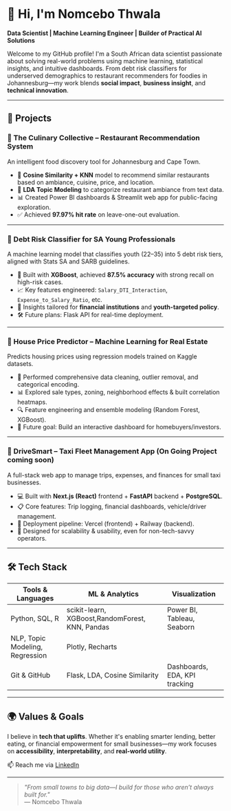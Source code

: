 # 👋 Hi, I'm Nomcebo Thwala

**Data Scientist | Machine Learning Engineer | Builder of Practical AI Solutions**

Welcome to my GitHub profile! I'm a South African data scientist passionate about solving real-world problems using machine learning, statistical insights, and intuitive dashboards. From debt risk classifiers for underserved demographics to restaurant recommenders for foodies in Johannesburg—my work blends **social impact**, **business insight**, and **technical innovation**.

---

## 🔧 Projects

### 📍 The Culinary Collective – Restaurant Recommendation System
An intelligent food discovery tool for Johannesburg and Cape Town.
- 🔎 **Cosine Similarity + KNN** model to recommend similar restaurants based on ambiance, cuisine, price, and location.
- 🧠 **LDA Topic Modeling** to categorize restaurant ambiance from text data.
- 📊 Created Power BI dashboards & Streamlit web app for public-facing exploration.
- ✅ Achieved **97.97% hit rate** on leave-one-out evaluation.


---

### 💸 Debt Risk Classifier for SA Young Professionals
A machine learning model that classifies youth (22–35) into 5 debt risk tiers, aligned with Stats SA and SARB guidelines.
- 🧪 Built with **XGBoost**, achieved **87.5% accuracy** with strong recall on high-risk cases.
- 📈 Key features engineered: `Salary_DTI_Interaction`, `Expense_to_Salary_Ratio`, etc.
- 📌 Insights tailored for **financial institutions** and **youth-targeted policy**.
- 🛠 Future plans: Flask API for real-time deployment.

---

### 🏡 House Price Predictor – Machine Learning for Real Estate
Predicts housing prices using regression models trained on Kaggle datasets.
- 🧹 Performed comprehensive data cleaning, outlier removal, and categorical encoding.
- 📊 Explored sale types, zoning, neighborhood effects & built correlation heatmaps.
- 🔍 Feature engineering and ensemble modeling (Random Forest, XGBoost).
- 🧠 Future goal: Build an interactive dashboard for homebuyers/investors.


---

### 🚖 DriveSmart – Taxi Fleet Management App (On Going Project coming soon)
A full-stack web app to manage trips, expenses, and finances for small taxi businesses.
- 💻 Built with **Next.js (React)** frontend + **FastAPI** backend + **PostgreSQL**.
- 📋 Core features: Trip logging, financial dashboards, vehicle/driver management.
- 🚀 Deployment pipeline: Vercel (frontend) + Railway (backend).
- 🧱 Designed for scalability & usability, even for non-tech-savvy operators.



---

## 🛠 Tech Stack

| Tools & Languages | ML & Analytics | Visualization |
|-------------------|----------------|----------------|
| Python, SQL, R | scikit-learn, XGBoost,RandomForest, KNN, Pandas | Power BI, Tableau, Seaborn |
| NLP, Topic Modeling, Regression | Plotly, Recharts |
| Git & GitHub | Flask, LDA, Cosine Similarity | Dashboards, EDA, KPI tracking |

---

## 🌍 Values & Goals

I believe in **tech that uplifts**. Whether it's enabling smarter lending, better eating, or financial empowerment for small businesses—my work focuses on **accessibility**, **interpretability**, and **real-world utility**.


📫 Reach me via [LinkedIn](https://www.linkedin.com/in/nomcebo-t-44b904261)

---

> _"From small towns to big data—I build for those who aren’t always built for."_  
— Nomcebo Thwala

